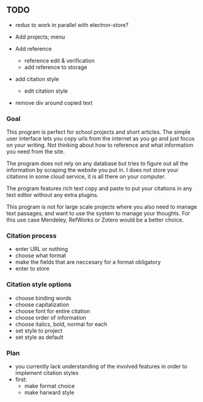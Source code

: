 ## TODO
- redux to work in parallel with electron-store?
- Add projects; menu
- Add reference 
  - reference edit & verification
  - add reference to storage 
- add citation style
  - edit citation style 

- remove div around copied text 




### Goal

This program is perfect for school projects and short articles. 
The simple user interface lets you copy urls from the internet as you go and just focus on your writing. Not thinking about how to reference and what information you need from the site. 

The program does not rely on any database but tries to figure out all the information by scraping the website you put in. I does not store your citations in some cloud service, it is all there on your computer. 

The program features rich text copy and paste to put your citations in any text editor without any extra plugins.

This program is not for large scale projects where you also need to manage text passages, and want to use the system to manage your thoughts. For this use case Mendeley, RefWorks or Zotero would be a better choice.  


### Citation process
- enter URL or nothing 
- choose what format
- make the fields that are neccesary for a format obligatory
- enter to store 

### Citation style options
- choose binding words 
- choose capitalization 
- choose font for entire citation
- choose order of information 
- choose italics, bold, normal for each 
- set style to project
- set style as default  

### Plan
- you currently lack understanding of the involved features in order to implement citation styles
- first:
  - make format choice 
  - make harward style 
